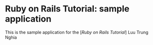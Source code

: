 # Ruby on Rails Tutorial: sample application

This is the sample application for the
[*Ruby on Rails Tutorial*]
Luu Trung Nghia
